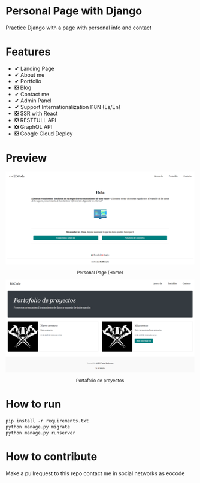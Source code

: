 # Personal Page with Django

Practice Django with a page with personal info and contact

# Features
* ✔ Landing Page
* ✔ About me
* ✔ Portfolio
* ❎ Blog
* ✔ Contact me
* ✔ Admin Panel
* ✔ Support Internationalization I18N (Es/En)
* ❎ SSR with React
* ❎ RESTFULL API
* ❎ GraphQL API
* ❎ Google Cloud Deploy

# Preview

<div align="center">
  <img src="img/1.png">
  <small><p>Personal Page (Home)</p></small>
</div>

<div align="center">
  <img src="img/2.png">
  <small><p>Portafolio de proyectos</p></small>
</div>

# How to run

```shell
pip install -r requirements.txt
python manage.py migrate
python manage.py runserver
```

# How to contribute

Make a pullrequest to this repo contact me in social networks as eocode